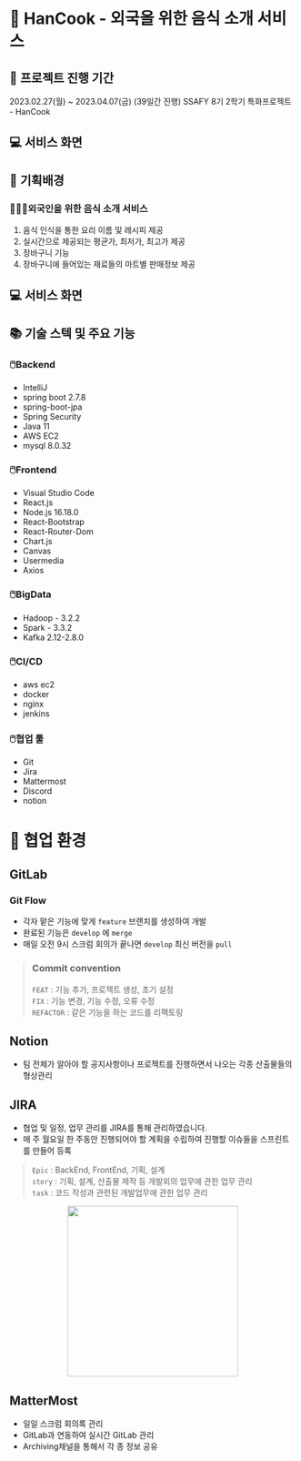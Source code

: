 # :stew: HanCook - 외국을 위한 음식 소개 서비스
## :calendar: 프로젝트 진행 기간
2023.02.27(월) ~ 2023.04.07(금) (39일간 진행)
SSAFY 8기 2학기 특화프로젝트 - HanCook
## :computer: 서비스 화면
## :dart: 기획배경

### 🙆🏼‍♂️외국인을 위한 음식 소개 서비스

1. 음식 인식을 통한 요리 이름 및 레시피 제공
2. 실시간으로 제공되는 평균가, 최저가, 최고가 제공
3. 장바구니 기능
4. 장바구니에 들어있는 재료들의 마트별 판매정보 제공

## :computer: 서비스 화면

## :books: 기술 스텍 및 주요 기능
### 🖱️Backend

- IntelliJ
- spring boot 2.7.8
- spring-boot-jpa
- Spring Security
- Java 11
- AWS EC2
- mysql 8.0.32

### 🖱️Frontend

- Visual Studio Code
- React.js
- Node.js 16.18.0
- React-Bootstrap
- React-Router-Dom
- Chart.js
- Canvas
- Usermedia
- Axios

### 🖱️BigData

- Hadoop - 3.2.2
- Spark - 3.3.2
- Kafka 2.12-2.8.0

### 🖱️CI/CD

- aws ec2
- docker
- nginx
- jenkins

### 🖱️협업 툴

- Git
- Jira
- Mattermost
- Discord
- notion

# :two_men_holding_hands: 협업 환경
## GitLab
### Git Flow
+ 각자 맡은 기능에 맞게 ``` feature ``` 브랜치를 생성하여 개발
+ 완료된 기능은 ``` develop ``` 에 ``` merge ``` 
+ 매일 오전 9시 스크럼 회의가 끝나면 ``` develop ``` 최신 버전을 ``` pull ```
> ### Commit convention
> ``` FEAT ``` : 기능 추가, 프로젝트 생성, 초기 설정 
<br> ``` FIX ``` : 기능 변경, 기능 수정, 오류 수정
<br> ``` REFACTOR ``` : 같은 기능을 하는 코드를 리팩토링

## Notion
+ 팀 전체가 알아야 할 공지사항이나 프로젝트를 진행하면서 나오는 각종 산출물들의 형상관리

## JIRA
+ 협업 및 일정, 업무 관리를 JIRA를 통해 관리하였습니다.
+ 매 주 월요일 한 주동안 진행되어야 할 계획을 수립하여 진행할 이슈들을 스프린트를 만들어 등록

>``` Epic ``` : BackEnd, FrontEnd, 기획, 설계
<br> ``` story ``` : 기획, 설계, 산출물 제작 등 개발외의 업무에 관한 업무 관리
<br> ``` task ``` : 코드 작성과 관련된 개발업무에 관한 업무 관리

<p align="center">
<img src=https://user-images.githubusercontent.com/91431779/219372056-b1257d25-3a76-4020-9628-1a98ca425077.png height="300">
</p>

## MatterMost
+ 일일 스크럼 회의록 관리
+ GitLab과 연동하여 실시간 GitLab 관리
+ Archiving채널을 통해서 각 종 정보 공유
